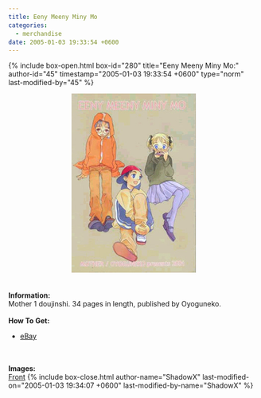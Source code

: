 ```yaml
---
title: Eeny Meeny Miny Mo
categories:
  - merchandise
date: 2005-01-03 19:33:54 +0600
---
```

{% include box-open.html box-id="280" title="Eeny Meeny Miny Mo:" author-id="45" timestamp="2005-01-03 19:33:54 +0600" type="norm" last-modified-by="45" %}
	<center>
	<img src="/merchandise/images/eenymeeny_title.jpg" border="0" alt="Eeny Meeny Miny Mo" />
	</center>
	<br /><br />
	<b>Information:</b>
	<br />
	Mother 1 doujinshi. 34 pages in length, published by Oyoguneko.
	<br /><br />
	<b>How To Get:</b>
	<br />
	<ul>
	<li><a href="http://www.ebay.com">eBay</a></li>
	</ul>
	<br /><br />
	<b>Images:</b>
	<br />
	<a href="/merchandise/images/eenymeeny.jpg">Front</a>
{% include box-close.html author-name="ShadowX" last-modified-on="2005-01-03 19:34:07 +0600" last-modified-by-name="ShadowX" %}
